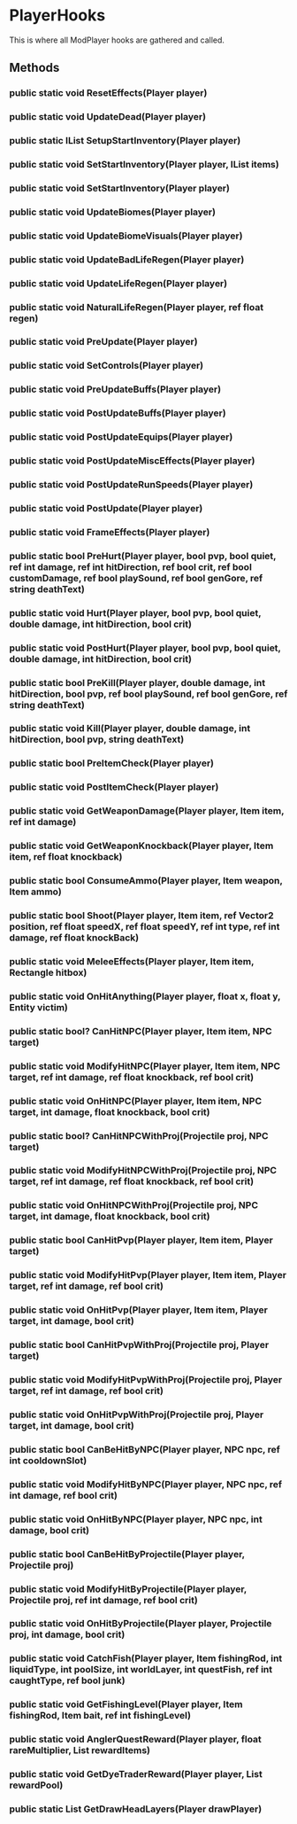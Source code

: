 # PlayerHooks

This is where all ModPlayer hooks are gathered and called.

## Methods

### public static void ResetEffects(Player player)

### public static void UpdateDead(Player player)

### public static IList<Item> SetupStartInventory(Player player)

### public static void SetStartInventory(Player player, IList<Item> items)

### public static void SetStartInventory(Player player)

### public static void UpdateBiomes(Player player)

### public static void UpdateBiomeVisuals(Player player)

### public static void UpdateBadLifeRegen(Player player)

### public static void UpdateLifeRegen(Player player)

### public static void NaturalLifeRegen(Player player, ref float regen)

### public static void PreUpdate(Player player)

### public static void SetControls(Player player)

### public static void PreUpdateBuffs(Player player)

### public static void PostUpdateBuffs(Player player)

### public static void PostUpdateEquips(Player player)

### public static void PostUpdateMiscEffects(Player player)

### public static void PostUpdateRunSpeeds(Player player)

### public static void PostUpdate(Player player)

### public static void FrameEffects(Player player)

### public static bool PreHurt(Player player, bool pvp, bool quiet, ref int damage, ref int hitDirection, ref bool crit, ref bool customDamage, ref bool playSound, ref bool genGore, ref string deathText)

### public static void Hurt(Player player, bool pvp, bool quiet, double damage, int hitDirection, bool crit)

### public static void PostHurt(Player player, bool pvp, bool quiet, double damage, int hitDirection, bool crit)

### public static bool PreKill(Player player, double damage, int hitDirection, bool pvp, ref bool playSound, ref bool genGore, ref string deathText)

### public static void Kill(Player player, double damage, int hitDirection, bool pvp, string deathText)

### public static bool PreItemCheck(Player player)

### public static void PostItemCheck(Player player)

### public static void GetWeaponDamage(Player player, Item item, ref int damage)

### public static void GetWeaponKnockback(Player player, Item item, ref float knockback)

### public static bool ConsumeAmmo(Player player, Item weapon, Item ammo)

### public static bool Shoot(Player player, Item item, ref Vector2 position, ref float speedX, ref float speedY, ref int type, ref int damage, ref float knockBack)

### public static void MeleeEffects(Player player, Item item, Rectangle hitbox)

### public static void OnHitAnything(Player player, float x, float y, Entity victim)

### public static bool? CanHitNPC(Player player, Item item, NPC target)

### public static void ModifyHitNPC(Player player, Item item, NPC target, ref int damage, ref float knockback, ref bool crit)

### public static void OnHitNPC(Player player, Item item, NPC target, int damage, float knockback, bool crit)

### public static bool? CanHitNPCWithProj(Projectile proj, NPC target)

### public static void ModifyHitNPCWithProj(Projectile proj, NPC target, ref int damage, ref float knockback, ref bool crit)

### public static void OnHitNPCWithProj(Projectile proj, NPC target, int damage, float knockback, bool crit)

### public static bool CanHitPvp(Player player, Item item, Player target)

### public static void ModifyHitPvp(Player player, Item item, Player target, ref int damage, ref bool crit)

### public static void OnHitPvp(Player player, Item item, Player target, int damage, bool crit)

### public static bool CanHitPvpWithProj(Projectile proj, Player target)

### public static void ModifyHitPvpWithProj(Projectile proj, Player target, ref int damage, ref bool crit)

### public static void OnHitPvpWithProj(Projectile proj, Player target, int damage, bool crit)

### public static bool CanBeHitByNPC(Player player, NPC npc, ref int cooldownSlot)

### public static void ModifyHitByNPC(Player player, NPC npc, ref int damage, ref bool crit)

### public static void OnHitByNPC(Player player, NPC npc, int damage, bool crit)

### public static bool CanBeHitByProjectile(Player player, Projectile proj)

### public static void ModifyHitByProjectile(Player player, Projectile proj, ref int damage, ref bool crit)

### public static void OnHitByProjectile(Player player, Projectile proj, int damage, bool crit)

### public static void CatchFish(Player player, Item fishingRod, int liquidType, int poolSize, int worldLayer, int questFish, ref int caughtType, ref bool junk)

### public static void GetFishingLevel(Player player, Item fishingRod, Item bait, ref int fishingLevel)

### public static void AnglerQuestReward(Player player, float rareMultiplier, List<Item> rewardItems)

### public static void GetDyeTraderReward(Player player, List<int> rewardPool)

### public static List<PlayerHeadLayer> GetDrawHeadLayers(Player drawPlayer)